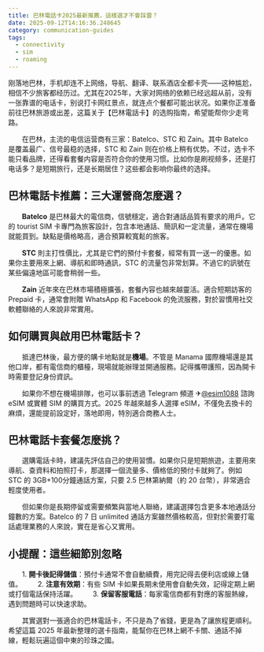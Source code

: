 ```yaml
---
title: 巴林電話卡2025最新推薦，這樣選才不會踩雷？
date: 2025-09-12T14:16:36.248645
category: communication-guides
tags:
  - connectivity
  - sim
  - roaming
---
```


刚落地巴林，手机却连不上网络，导航、翻译、联系酒店全都卡壳——这种尴尬，相信不少旅客都经历过。尤其在2025年，大家对网络的依赖已经远超从前，没有一张靠谱的电话卡，别说打卡网红景点，就连点个餐都可能出状况。如果你正准备前往巴林旅游或出差，这篇关于【巴林電話卡】的选购指南，希望能帮你少走弯路。

　　在巴林，主流的电信运营商有三家：Batelco、STC 和 Zain。其中 Batelco 是覆盖最广、信号最稳的选择，STC 和 Zain 则在价格上稍有优势。不过，选卡不能只看品牌，还得看套餐内容是否符合你的使用习惯。比如你是刷视频多，还是打电话多？是短期旅行，还是长期居住？这些都会影响你最终的选择。

## 巴林電話卡推薦：三大運營商怎麼選？

　　**Batelco** 是巴林最大的電信商，信號穩定，適合對通話品質有要求的用戶。它的 tourist SIM 卡專門為旅客設計，包含本地通話、簡訊和一定流量，通常在機場就能買到。缺點是價格略高，適合預算較寬鬆的旅客。

　　**STC** 則主打性價比，尤其是它們的預付卡套餐，經常有買一送一的優惠。如果你主要用來上網、導航和即時通訊，STC 的流量包非常划算。不過它的訊號在某些偏遠地區可能會稍弱一些。

　　**Zain** 近年來在巴林市場積極擴張，套餐內容也越來越靈活。適合短期訪客的 Prepaid 卡，通常會附贈 WhatsApp 和 Facebook 的免流服務，對於習慣用社交軟體聯絡的人來說非常實用。

## 如何購買與啟用巴林電話卡？

　　抵達巴林後，最方便的購卡地點就是**機場**。不管是 Manama 國際機場還是其他口岸，都有電信商的櫃檯，現場就能辦理並開通服務。記得攜帶護照，因為開卡時需要登記身份資訊。

　　如果你不想在機場排隊，也可以事前透過 Telegram 頻道 ✈[@esim1088](https://t.me/s/esim1088) 諮詢 eSIM 或實體 SIM 的購買方式。2025 年越來越多人選擇 eSIM，不僅免去換卡的麻煩，還能提前設定好，落地即用，特別適合商務人士。

## 巴林電話卡套餐怎麼挑？

　　選購電話卡時，建議先評估自己的使用習慣。如果你只是短期旅遊，主要用來導航、查資料和拍照打卡，那選擇一個流量多、價格低的預付卡就夠了。例如 STC 的 3GB+100分鐘通話方案，只要 2.5 巴林第納爾（約 20 台幣），非常適合輕度使用者。

　　但如果你是長期停留或需要頻繁與當地人聯絡，建議選擇包含更多本地通話分鐘數的方案。Batelco 的 7 日 unlimited 通話方案雖然價格較高，但對於需要打電話處理業務的人來說，實在是省心又實用。

## 小提醒：這些細節別忽略

　　1. **開卡後記得儲值**：預付卡通常不會自動續費，用完記得去便利店或線上儲值。
　　2. **注意有效期**：有些 SIM 卡如果長期未使用會自動失效，記得定期上網或打個電話保持活躍。
　　3. **保留客服電話**：每家電信商都有對應的客服熱線，遇到問題時可以快速求助。

　　其實選對一張適合的巴林電話卡，不只是為了省錢，更是為了讓旅程更順利。希望這篇 2025 年最新整理的選卡指南，能幫你在巴林上網不卡關、通話不掉線，輕鬆玩遍這個中東的珍珠之國。